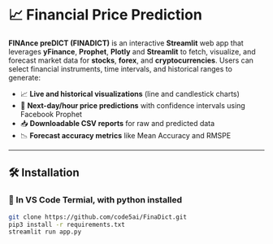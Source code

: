 # 📈 Financial Price Prediction

**FINAnce preDICT (FINADICT)** is an interactive **Streamlit** web app that leverages **yFinance**, **Prophet**, **Plotly** and **Streamlit** to fetch, visualize, and forecast market data for **stocks**, **forex**, and **cryptocurrencies**. Users can select financial instruments, time intervals, and historical ranges to generate:

* 📈 **Live and historical visualizations** (line and candlestick charts)
* 🔮 **Next-day/hour price predictions** with confidence intervals using Facebook Prophet
* 📥 **Downloadable CSV reports** for raw and predicted data
* 📉 **Forecast accuracy metrics** like Mean Accuracy and RMSPE

---

## 🛠 Installation

### 🐧 In VS Code Termial, with python installed

```bash
git clone https://github.com/code5ai/FinaDict.git
pip3 install -r requirements.txt
streamlit run app.py
````

